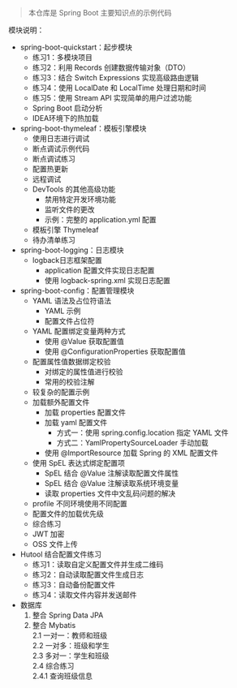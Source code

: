 > 本仓库是 Spring Boot 主要知识点的示例代码

模块说明：
- spring-boot-quickstart：起步模块
  - 练习1：多模块项目
  - 练习2：利用 Records 创建数据传输对象（DTO）
  - 练习3：结合 Switch Expressions 实现高级路由逻辑
  - 练习4：使用 LocalDate 和 LocalTime 处理日期和时间
  - 练习5：使用 Stream API 实现简单的用户过滤功能
  - Spring Boot 启动分析
  - IDEA环境下的热加载
- spring-boot-thymeleaf：模板引擎模块
  - 使用日志进行调试
  - 断点调试示例代码
  - 断点调试练习
  - 配置热更新
  - 远程调试
  - DevTools 的其他高级功能
    - 禁用特定开发环境功能
    - 监听文件的更改
    - 示例：完整的 application.yml 配置
  - 模板引擎 Thymeleaf
  - 待办清单练习
- spring-boot-logging：日志模块
  - logback日志框架配置
    - application 配置文件实现日志配置
    - 使用 logback-spring.xml 实现日志配置
- spring-boot-config：配置管理模块
  - YAML 语法及占位符语法
    - YAML 示例
    - 配置文件占位符
  - YAML 配置绑定变量两种方式
    - 使用 @Value 获取配置值
    - 使用 @ConfigurationProperties 获取配置值
  - 配置属性值数据绑定校验
    - 对绑定的属性值进行校验
    - 常用的校验注解
  - 较复杂的配置示例 
  - 加载额外配置文件
    - 加载 properties 配置文件
    - 加载 yaml 配置文件
      - 方式一：使用 spring.config.location 指定 YAML 文件
      - 方式二：YamlPropertySourceLoader 手动加载
    - 使用 @ImportResource 加载 Spring 的 XML 配置文件
  - 使用 SpEL 表达式绑定配置项
    - SpEL 结合 @Value 注解读取配置文件属性
    - SpEL 结合 @Value 注解读取系统环境变量
    - 读取 properties 文件中文乱码问题的解决
  - profile 不同环境使用不同配置
  - 配置文件的加载优先级
  - 综合练习
  - JWT 加密
  - OSS 文件上传
- Hutool 结合配置文件练习
  - 练习1：读取自定义配置文件并生成二维码
  - 练习2：自动读取配置文件生成日志
  - 练习3：自动备份配置文件
  - 练习4：读取文件内容并发送邮件
- 数据库
  1. 整合 Spring Data JPA
  2. 整合 Mybatis  
     2.1 一对一：教师和班级  
     2.2 一对多：班级和学生  
     2.3 多对一：学生和班级   
     2.4 综合练习  
        2.4.1 查询班级信息
     